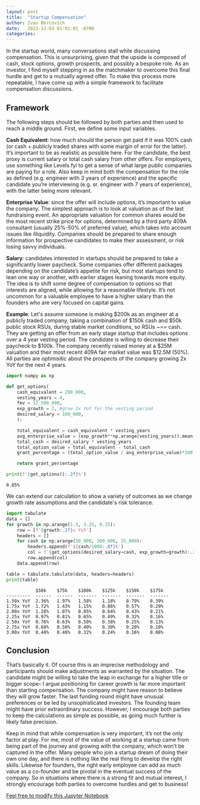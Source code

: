 ```yaml
---
layout: post
title:  "Startup Compensation"
author: Ivan Bercovich
date:   2022-12-03 01:01:01 -0700
categories:
---
```


In the startup world, many conversations stall while discussing compensation. This is unsurprising, given that the upside is composed of cash, stock options, growth prospects, and possibly a bespoke role. As an investor, I find myself stepping in as the matchmaker to overcome this final hurdle and get to a mutually agreed offer. To make this process more repeatable, I have come up with a simple framework to facilitate compensation discussions.

## Framework ##

The following steps should be followed by both parties and then used to reach a middle ground. First, we define some input variables.

**Cash Equivalent**: how much should the person get paid if it was 100% cash (or cash + publicly traded shares with some margin of error for the latter). It’s important to be as realistic as possible here. For the candidate, the best proxy is current salary or total cash salary from other offers. For employers, use something like Levels.fyi to get a sense of what large public companies are paying for a role. Also keep in mind both the compensation for the role as defined (e.g. engineer with 3 years of experience) and the specific candidate you’re interviewing (e.g. sr. engineer with 7 years of experience), with the latter being more relevant.

**Enterprise Value**: since the offer will include options, it’s important to value the company. The simplest approach is to look at valuation as of the last fundraising event. An appropriate valuation for common shares would be the most recent strike price for options, determined by a third party 409A consultant (usually 25%-50% of preferred value), which takes into account issues like illiquidity. Companies should be prepared to share enough information for prospective candidates to make their assessment, or risk losing savvy individuals.

**Salary**: candidates interested in startups should be prepared to take a significantly lower paycheck. Some companies offer different packages depending on the candidate’s appetite for risk, but most startups tend to lean one way or another, with earlier stages leaning towards more equity. The idea is to shift some degree of compensation to options so that interests are aligned, while allowing for a reasonable lifestyle. It’s not uncommon for a valuable employee to have a higher salary than the founders who are very focused on capital gains.

**Example**: Let's assume someone is making $200k as an engineer at a publicly traded company, taking a combination of $150k cash and $50k public stock RSUs, during stable market conditions, so RSUs ~== cash. They are getting an offer from an early stage startup that includes options over a 4 year vesting period. The candidate is willing to decrease their paycheck to $100k. The company recently raised money at a $25M valuation and their most recent 409A fair market value was $12.5M (50%). All parties are optimisitic about the prospects of the company growing 2x YoY for the next 4 years.




```python
import numpy as np

def get_options(
    cash_equivalent = 200_000,
    vesting_years = 4,
    fmv = 12_500_000,
    exp_growth = 2, #grow 2x YoY for the vesting period
    desired_salary = 100_000,
    ):

    total_equivalent = cash_equivalent * vesting_years
    avg_enterprise_value = (exp_growth**np.arange(vesting_years)).mean()*fmv
    total_cash = desired_salary * vesting_years
    total_option_value = total_equivalent - total_cash
    grant_percentage = (total_option_value / avg_enterprise_value)*100

    return grant_percentage

print(f'{get_options():.2f}%')

```

    0.85%


We can extend our calculation to show a variety of outcomes as we change growth rate assumptions and the candidate's risk tolerance.


```python
import tabulate
data = []
for growth in np.arange(1.5, 3.25, 0.25):
    row = [f'{growth:.2f}x YoY']
    headers = []
    for cash in np.arange(50_000, 200_000, 25_000):
        headers.append(f'${cash/1000:.0f}k')
        col = f'{get_options(desired_salary=cash, exp_growth=growth):.2f}%'
        row.append(col)
    data.append(row)

table = tabulate.tabulate(data, headers=headers)
print(table)
```

               $50k    $75k    $100k    $125k    $150k    $175k
    ---------  ------  ------  -------  -------  -------  -------
    1.50x YoY  2.36%   1.97%   1.58%    1.18%    0.79%    0.39%
    1.75x YoY  1.72%   1.43%   1.15%    0.86%    0.57%    0.29%
    2.00x YoY  1.28%   1.07%   0.85%    0.64%    0.43%    0.21%
    2.25x YoY  0.97%   0.81%   0.65%    0.49%    0.32%    0.16%
    2.50x YoY  0.76%   0.63%   0.50%    0.38%    0.25%    0.13%
    2.75x YoY  0.60%   0.50%   0.40%    0.30%    0.20%    0.10%
    3.00x YoY  0.48%   0.40%   0.32%    0.24%    0.16%    0.08%


## Conclusion ##

That’s basically it. Of course this is an imprecise methodology and participants should make adjustments as warranted by the situation. The candidate might be willing to take the leap in exchange for a higher title or bigger scope– I argue positioning for career growth is far more important than starting compensation.  The company might have reason to believe they will grow faster. The last funding round might have unusual preferences or be led by unsophisticated investors. The founding team might have prior extraordinary success. However, I encourage both parties to keep the calculations as simple as possible, as going much further is likely false precision.

Keep in mind that while compensation is very important, it’s not the only factor at play. For me, most of the value of working at a startup came from being part of the journey and growing with the company, which won’t be captured in the offer. Many people who join a startup dream of doing their own one day, and there is nothing like the real thing to develop the right skills. Likewise for founders, the right early employee can add as much value as a co-founder and be pivotal in the eventual success of the company. So in situations where there is a strong fit and mutual interest, I strongly encourage both parties to overcome hurdles and get to business!

[Feel free to modify this Jupyter Notebook](https://github.com/ibercovich/ibercovich.github.io/blob/master/notebooks/compensation.ipynb)

